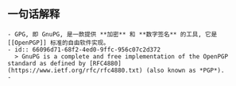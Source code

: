 ## 一句话解释
	- GPG, 即 GnuPG, 是一款提供 **加密** 和 **数字签名** 的工具, 它是 [[OpenPGP]] 标准的自由软件实现。
	- id:: 66096d71-68f2-4ed0-9ffc-956c07c2d372
	  > GnuPG is a complete and free implementation of the OpenPGP standard as defined by [RFC4880](https://www.ietf.org/rfc/rfc4880.txt) (also known as *PGP*).
	-